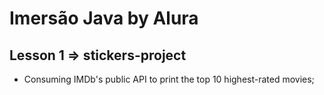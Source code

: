 # Imersão Java by Alura

## Lesson 1 => stickers-project
  - Consuming IMDb's public API to print the top 10 highest-rated movies;
